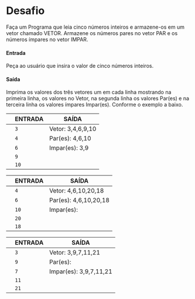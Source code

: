 # Desafio
Faça um Programa que leia cinco números inteiros e armazene-os em um vetor chamado VETOR. Armazene os números pares no vetor PAR e os números ímpares no vetor IMPAR. 

#### Entrada 
Peça ao usuário que insira o valor de cinco números inteiros. 

#### Saída
Imprima os valores dos três vetores um em cada linha mostrando na primeira linha, os valores no Vetor, na segunda linha os valores Par(es) e na terceira linha os valores ímpares Impar(es). Conforme o exemplo a baixo.  


|                |ENTRADA                          |SAÍDA                         |
|----------------|-------------------------------|---------------
| |`3`            |Vetor: 3,4,6,9,10		            |
| |`4`           | Par(es): 4,6,10|
| |`6`|Impar(es): 3,9|				
| |`9`| |				
| |`10`|

|                |ENTRADA                          |SAÍDA                         |
|----------------|-------------------------------|---------------
| |`4`            | Vetor: 4,6,10,20,18		            |
| |`6`           | Par(es): 4,6,10,20,18|
| |`10`|Impar(es): |				
| |`20`| |				
| |`18`|

|                |ENTRADA                          |SAÍDA                         |
|----------------|-------------------------------|---------------
| |`3`            | Vetor: 3,9,7,11,21	            |
| |`9`           | Par(es):  |
| |`7`|Impar(es): 3,9,7,11,21 |				
| |`11`| |				
| |`21`|




